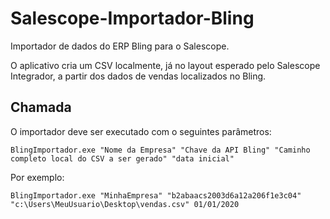 # Salescope-Importador-Bling
Importador de dados do ERP Bling para o Salescope.

O aplicativo cria um CSV localmente, já no layout esperado pelo Salescope Integrador, a partir dos dados de vendas localizados no Bling.

## Chamada

O importador deve ser executado com o seguintes parâmetros:

` BlingImportador.exe "Nome da Empresa" "Chave da API Bling" "Caminho completo local do CSV a ser gerado" "data inicial" `

Por exemplo:

` BlingImportador.exe "MinhaEmpresa" "b2abaacs2003d6a12a206f1e3c04" "c:\Users\MeuUsuario\Desktop\vendas.csv" 01/01/2020 `
